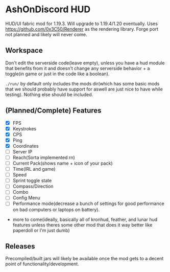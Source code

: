 # AshOnDiscord HUD
HUD/UI fabric mod for 1.19.3. Will upgrade to 1.19.4/1.20 eventually. Uses https://github.com/0x3C50/Renderer as the rendering library. Forge port not planned and likely will never come.

## Workspace
Don't edit the serverside code(leave empty), unless you have a hud module that benefits from it and doesn't change any serverside behavior + a toggle(in game or just in the code like a boolean).

`./run/` by default only includes the mods dir(which has some basic mods that we should probably have support for aswell are just nice to have while testing). Nothing else should be included.

## (Planned/Complete) Features
- [X] FPS
- [X] Keystrokes
- [X] CPS
- [X] Ping
- [X] Coordinates
- [ ] Server IP
- [ ] Reach(Sorta implemented rn)
- [ ] Current Pack(shows name + icon of your pack)
- [ ] Time(IRL and game)
- [ ] Speed
- [ ] Sprint toggle state
- [ ] Compass/Direction
- [ ] Combo
- [ ] Config Menu
- [ ] Performance mode(decrease a bunch of settings for good performance on bad computers or laptops on battery).
- more to come(ideally, basically all of kronhud, feather, and lunar hud features unless theres some other mod that does it way better like paperdoll or I'm just dumb)

## Releases
Precompiled/built jars will likely be available once the mod gets to a decent point of functionality/development.
